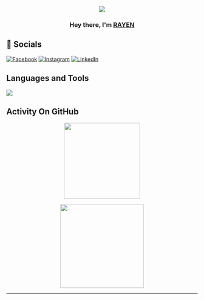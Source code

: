 <p align="center">
<img src="https://readme-typing-svg.demolab.com/?lines=Developer%20From%20Tunisia%20Bot;Contributed%20to%201500+%2B%20servers%20inside%20Discord;2+%2B%20years%20of%20coding%20experience&font=Fira%20Code&center=true&width=700&height=45&color=fff53a&vCenter=true&pause=1000&size=25" /></a>
</p>

<h3 align="center">Hey there, I'm <a href="https://github.com/Rayen-JN">RAYEN</a></h3>


## :iphone: Socials
[![Facebook](https://img.shields.io/badge/Facebook-%231877F2.svg?logo=Facebook&logoColor=white)](https://www.facebook.com/profile.php?id=100082337747453) [![Instagram](https://img.shields.io/badge/Instagram-%23E4405F.svg?logo=Instagram&logoColor=white)](https://instagram.com/_rayen_jouini) [![LinkedIn](https://img.shields.io/badge/LinkedIn-%230077B5.svg?logo=linkedin&logoColor=white)](https://linkedin.com/in/rayencodecraft) 

## Languages and Tools

<p align="left"> <a href="https://github.com/thinkright20"><img src="https://skillicons.dev/icons?i=vscode,replit,github,mongodb,css,html,js,express,bots,nodejs"> </a> </p>



## Activity On GitHub
<p align="center">
<img height="200px" src="https://github-readme-streak-stats.herokuapp.com/?user=Rayen-JN&theme=radical&hide_border=true">
</p>
<p align="center">
<img height="220px" src="https://github-readme-stats.vercel.app/api?username=Rayen-JN&theme=radical&hide_border=true&include_all_commits=true&count_private=true">
</p>

---
